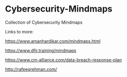 # Cybersecurity-Mindmaps
Collection of Cybersecurity Mindmaps

Links to more:
  
  https://www.amanhardikar.com/mindmaps.html
    
  https://www.dfir.training/mindmaps    
  
  https://www.cm-alliance.com/data-breach-response-plan
  
  http://rafeeqrehman.com/
